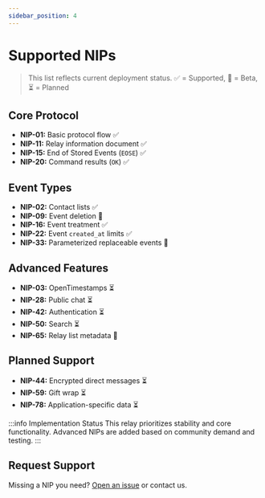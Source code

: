 ```yaml
---
sidebar_position: 4
---
```


# Supported NIPs

> This list reflects current deployment status. ✅ = Supported, 🧪 = Beta, ⏳ = Planned

## Core Protocol

- **NIP-01:** Basic protocol flow ✅
- **NIP-11:** Relay information document ✅
- **NIP-15:** End of Stored Events (`EOSE`) ✅
- **NIP-20:** Command results (`OK`) ✅

## Event Types

- **NIP-02:** Contact lists ✅
- **NIP-09:** Event deletion 🧪
- **NIP-16:** Event treatment ✅
- **NIP-22:** Event `created_at` limits ✅
- **NIP-33:** Parameterized replaceable events 🧪

## Advanced Features

- **NIP-03:** OpenTimestamps ⏳
- **NIP-28:** Public chat ⏳
- **NIP-42:** Authentication ⏳
- **NIP-50:** Search ⏳
- **NIP-65:** Relay list metadata 🧪

## Planned Support

- **NIP-44:** Encrypted direct messages ⏳
- **NIP-59:** Gift wrap ⏳
- **NIP-78:** Application-specific data ⏳

:::info Implementation Status
This relay prioritizes stability and core functionality. Advanced NIPs are added based on community demand and testing.
:::

## Request Support

Missing a NIP you need? [Open an issue](https://github.com/Shugur-Network/relay/issues) or contact us.
